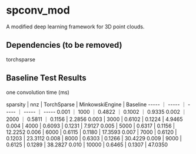 # spconv_mod
A modified deep learning framework for 3D point clouds.

## Dependencies (to be removed)
torchsparse

## Baseline Test Results
one convolution time (ms)

sparsity | nnz | TorchSparse | MinkowskiEngine | Baseline
----- ｜ ----- ｜ ----- ｜ ----- ｜ -----
0.001 ｜ 1000 ｜ 0.4822 ｜ 0.1002 ｜ 0.9335
0.002 ｜ 2000 ｜ 0.5811 ｜ 0.1156 | 2.2856
0.003 | 3000 | 0.6102 | 0.1224 | 4.9465
0.004 | 4000 | 0.6093 | 0.1231 | 7.9127
0.005 | 5000 | 0.6317 | 0.1156 | 12.2252
0.006 | 6000 | 0.6115 | 0.1180 | 17.3593
0.007 | 7000 | 0.6120 | 0.1203 | 23.3112
0.008 | 8000 | 0.6303 | 0.1266 | 30.4229
0.009 | 9000 | 0.6125 | 0.1289 | 38.2827
0.010 | 10000 | 0.6465 | 0.1307 | 47.0350

